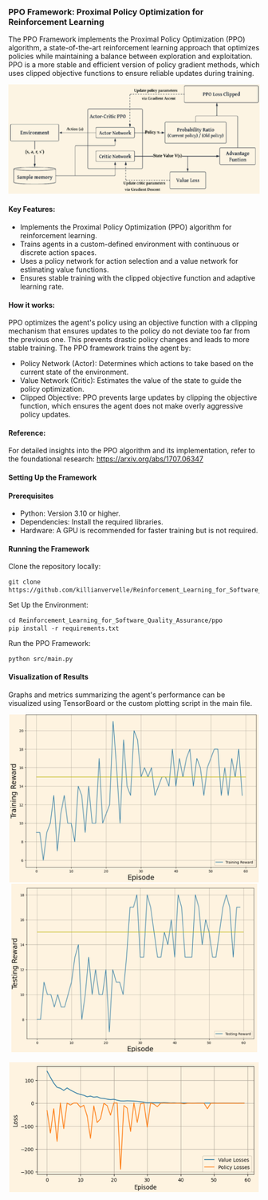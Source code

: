 ### PPO Framework: Proximal Policy Optimization for Reinforcement Learning
The PPO Framework implements the Proximal Policy Optimization (PPO) algorithm, a state-of-the-art reinforcement learning approach that optimizes policies while maintaining a balance between exploration and exploitation. PPO is a more stable and efficient version of policy gradient methods, which uses clipped objective functions to ensure reliable updates during training. 
<div align="center">
  <img src="../img/ppo_diag.png" alt="Alt text" width="550">
</div>

#### Key Features:
- Implements the Proximal Policy Optimization (PPO) algorithm for reinforcement learning.
- Trains agents in a custom-defined environment with continuous or discrete action spaces.
- Uses a policy network for action selection and a value network for estimating value functions.
- Ensures stable training with the clipped objective function and adaptive learning rate.

#### How it works:
PPO optimizes the agent's policy using an objective function with a clipping mechanism that ensures updates to the policy do not deviate too far from the previous one. This prevents drastic policy changes and leads to more stable training. The PPO framework trains the agent by:
- Policy Network (Actor): Determines which actions to take based on the current state of the environment.
- Value Network (Critic): Estimates the value of the state to guide the policy optimization.
- Clipped Objective: PPO prevents large updates by clipping the objective function, which ensures the agent does not make overly aggressive policy updates.

#### Reference: 
For detailed insights into the PPO algorithm and its implementation, refer to the foundational research:
https://arxiv.org/abs/1707.06347

#### Setting Up the Framework
#### Prerequisites
* Python: Version 3.10 or higher.
* Dependencies: Install the required libraries.
* Hardware: A GPU is recommended for faster training but is not required.

#### Running the Framework

Clone the repository locally:
```
git clone https://github.com/killianvervelle/Reinforcement_Learning_for_Software_Quality_Assurance
```
Set Up the Environment:
```
cd Reinforcement_Learning_for_Software_Quality_Assurance/ppo
pip install -r requirements.txt
```
Run the PPO Framework:
```
python src/main.py
```

#### Visualization of Results
Graphs and metrics summarizing the agent's performance can be visualized using TensorBoard or the custom plotting script in the main file.
<div align="center">
  <img src="../img/ppo_train.png" alt="Alt text" width="500">
  <img src="../img/ppo_test.png" alt="Alt text" width="493">
  <br><br>
  <img src="../img/ppo_loss.png" alt="Alt text" width="500">
</div>